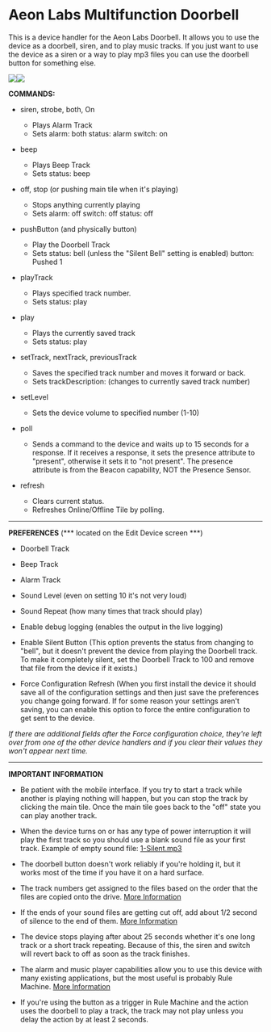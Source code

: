 # Aeon Labs Multifunction Doorbell

This is a device handler for the Aeon Labs Doorbell.  It allows you to use the device as a doorbell, siren, and to play music tracks.  If you just want to use the device as a siren or a way to play mp3 files you can use the doorbell button for something else.

<a href="https://github.com/krlaframboise/SmartThings/raw/master/DeviceTypes/AeonLabsMultifunctionDoorbell/Screenshot1.png"><img src="https://github.com/krlaframboise/SmartThings/raw/master/DeviceTypes/AeonLabsMultifunctionDoorbell/Screenshot1_sm.png" /></a><a href="https://github.com/krlaframboise/SmartThings/raw/master/DeviceTypes/AeonLabsMultifunctionDoorbell/Screenshot2.png"><img src="https://github.com/krlaframboise/SmartThings/raw/master/DeviceTypes/AeonLabsMultifunctionDoorbell/Screenshot2_sm.png" /></a>

**COMMANDS:**

* siren, strobe, both, On
    - Plays Alarm Track
    - Sets
        alarm: both
        status: alarm
        switch: on

* beep
    - Plays Beep Track
    - Sets
        status: beep
        
* off, stop  (or pushing main tile when it's playing)
    - Stops anything currently playing
    - Sets
        alarm: off
        switch: off
        status: off
    
* pushButton (and physically button)
    - Play the Doorbell Track
    - Sets
        status: bell (unless the "Silent Bell" setting is enabled)
        button: Pushed 1
        
* playTrack
    - Plays specified track number.
    - Sets
        status: play        

* play
    - Plays the currently saved track
    - Sets
        status: play
        
* setTrack, nextTrack, previousTrack
    - Saves the specified track number and moves it forward or back.
    - Sets
        trackDescription: (changes to currently saved track number)
        
* setLevel
    - Sets the device volume to specified number (1-10)
    
* poll
	- Sends a command to the device and waits up to 15 seconds for a response.  If it receives a response, it sets the presence attribute to "present", otherwise it sets it to "not present".  The presence attribute is from the Beacon capability, NOT the Presence Sensor.
	
* refresh
	- Clears current status.
	- Refreshes Online/Offline Tile by polling.
    
-------------------------------------------------------

**PREFERENCES**  (*** located on the Edit Device screen ***)

*   Doorbell Track

*   Beep Track

*   Alarm Track

*   Sound Level (even on setting 10 it's not very loud)

*   Sound Repeat (how many times that track should play)

*   Enable debug logging (enables the output in the live logging) 

*   Enable Silent Button (This option prevents the status from changing to "bell", but it doesn't prevent the device from playing the Doorbell track.  To make it completely silent, set the Doorbell Track to 100 and remove that file from the device if it exists.) 

*  Force Configuration Refresh (When you first install the device it should save all of the configuration settings and then just save the preferences you change going forward.  If for some reason your settings aren't saving, you can enable this option to force the entire configuration to get sent to the device. 

*If there are additional fields after the Force configuration choice, they're left over from one of the other device handlers and if you clear their values they won't appear next time.*
 
-------------------------------------------------------

**IMPORTANT INFORMATION**

* Be patient with the mobile interface.  If you try to start a track while another is playing nothing will happen, but you can stop the track by clicking the main tile.  Once the main tile goes back to the "off" state you can play another track.

* When the device turns on or has any type of power interruption it will play the first track so you should use a blank sound file as your first track. Example of empty sound file: <a href="https://github.com/krlaframboise/SmartThings/blob/master/DeviceTypes/AeonLabsMultifunctionDoorbell/01-Silence.mp3?raw=true" target="_blank">1-Silent.mp3</a>

* The doorbell button doesn't work reliably if you're holding it, but it works most of the time if you have it on a hard surface.

* The track numbers get assigned to the files based on the order that the files are copied onto the drive.  <a href="https://community.smartthings.com/t/aeon-doorbell-type-beta/28889/262?u=krlaframboise">More Information</a>

* If the ends of your sound files are getting cut off, add about 1/2 second of silence to the end of them.  <a href="https://community.smartthings.com/t/aeon-doorbell-type-beta/28889/261?u=krlaframboise">More Information</a>

* The device stops playing after about 25 seconds whether it's one long track or a short track repeating.  Because of this, the siren and switch will revert back to off as soon as the track finishes.

* The alarm and music player capabilities allow you to use this device with many existing applications, but the most useful is probably Rule Machine.  <a href="https://community.smartthings.com/t/aeon-doorbell-type-beta/28889/356?u=krlaframboise">More Information</a>

* If you're using the button as a trigger in Rule Machine and the action uses the doorbell to play a track, the track may not play unless you delay the action by at least 2 seconds.
